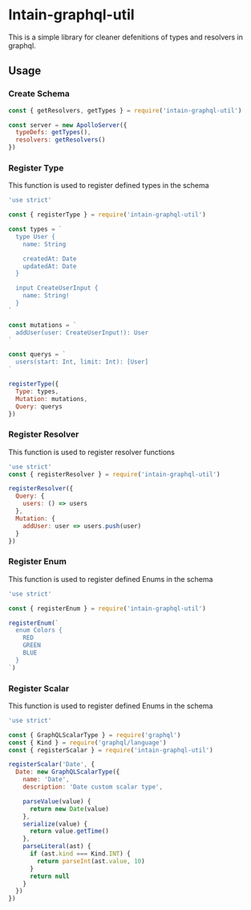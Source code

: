 # Intain-graphql-util

This is a simple library for cleaner defenitions of types and resolvers in graphql.

## Usage

### Create Schema

```javascript
const { getResolvers, getTypes } = require('intain-graphql-util')

const server = new ApolloServer({
  typeDefs: getTypes(),
  resolvers: getResolvers()
})
```

### Register Type

This function is used to register defined types in the schema

```javascript
'use strict'

const { registerType } = require('intain-graphql-util')

const types = `
  type User {
    name: String

    createdAt: Date
    updatedAt: Date
  }

  input CreateUserInput {
    name: String!
  }
`

const mutations = `
  addUser(user: CreateUserInput!): User
`

const querys = `
  users(start: Int, limit: Int): [User]
`

registerType({
  Type: types,
  Mutation: mutations,
  Query: querys
})
```

### Register Resolver

This function is used to register resolver functions

```javascript
'use strict'
const { registerResolver } = require('intain-graphql-util')

registerResolver({
  Query: {
    users: () => users
  },
  Mutation: {
    addUser: user => users.push(user)
  }
})
```

### Register Enum

This function is used to register defined Enums in the schema

```javascript
'use strict'

const { registerEnum } = require('intain-graphql-util')

registerEnum(`
  enum Colors {
    RED
    GREEN
    BLUE
  }
`)
```

### Register Scalar

This function is used to register defined Enums in the schema

```javascript
'use strict'

const { GraphQLScalarType } = require('graphql')
const { Kind } = require('graphql/language')
const { registerScalar } = require('intain-graphql-util')

registerScalar('Date', {
  Date: new GraphQLScalarType({
    name: 'Date',
    description: 'Date custom scalar type',

    parseValue(value) {
      return new Date(value)
    },
    serialize(value) {
      return value.getTime()
    },
    parseLiteral(ast) {
      if (ast.kind === Kind.INT) {
        return parseInt(ast.value, 10)
      }
      return null
    }
  })
})
```
